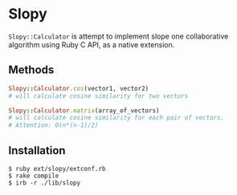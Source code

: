 # Slopy

```Slopy::Calculator``` is attempt to implement slope one collaborative algorithm using Ruby C API, as a native extension.

## Methods

```ruby
Slopy::Calculator.cos(vector1, vector2)
# will calculate cosine similarity for two vectors

Slopy::Calculator.matrix(array_of_vectors)
# will calculate cosine similarity for each pair of vectors. 
# Attention: O(n*(n-1)/2)
```

## Installation

```
$ ruby ext/slopy/extconf.rb
$ rake compile 
$ irb -r ./lib/slopy